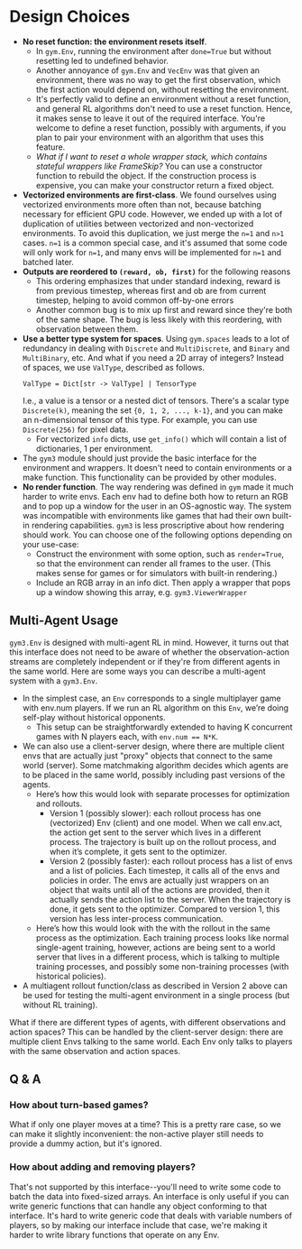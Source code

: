 # Design Choices

- **No reset function: the environment resets itself**.
    - In `gym.Env`, running the environment after `done=True` but without resetting led to undefined behavior.
    - Another annoyance of `gym.Env` and `VecEnv` was that given an environment, there was no way to get the first observation, which the first action would depend on, without resetting the environment.
    - It's perfectly valid to define an environment without a reset function, and general RL algorithms don't need to use a reset function. Hence, it makes sense to leave it out of the required interface. You're welcome to define a reset function, possibly with arguments, if you plan to pair your environment with an algorithm that uses this feature.
    - *What if I want to reset a whole wrapper stack, which contains stateful wrappers like FrameSkip?* You can use a constructor function to rebuild the object. If the construction process is expensive, you can make your constructor return a fixed object.
- **Vectorized environments are first-class**. We found ourselves using vectorized environments more often than not, because batching necessary for efficient GPU code. However, we ended up with a lot of duplication of utilities between vectorized and non-vectorized environments. To avoid this duplication, we just merge the `n=1` and `n>1` cases. `n=1` is a common special case, and it's assumed that some code will only work for `n=1`, and many envs will be implemented for `n=1` and batched later.
- **Outputs are reordered to `(reward, ob, first)`** for the following reasons
    - This ordering emphasizes that under standard indexing, reward is from previous timestep, whereas first and ob are from current timestep, helping to avoid common off-by-one errors
    - Another common bug is to mix up first and reward since they're both of the same shape. The bug is less likely with this reordering, with observation between them.
- **Use a better type system for spaces**. Using `gym.spaces` leads to a lot of redundancy in dealing with `Discrete` and `MultiDiscrete`, and `Binary` and `MultiBinary`, etc. And what if you need a 2D array of integers? Instead of spaces, we use `ValType`, described as follows.
    ```
    ValType = Dict[str -> ValType] | TensorType
    ```
    I.e., a value is a tensor or a nested dict of tensors.
There's a scalar type `Discrete(k)`, meaning the set `{0, 1, 2, ..., k-1}`, and you can make an n-dimensional tensor of this type. For example, you can use `Discrete(256)` for pixel data.
    - For vectorized `info` dicts, use `get_info()` which will contain a list of dictionaries, 1 per environment.
- The `gym3` module should just provide the basic interface for the environment and wrappers. It doesn't need to contain environments or a make function. This functionality can be provided by other modules.
- **No render function**. The way rendering was defined in `gym` made it much harder to write envs. Each env had to define both how to return an RGB and to pop up a window for the user in an OS-agnostic way. The system was incompatible with environments like games that had their own built-in rendering capabilities. `gym3` is less proscriptive about how rendering should work. You can choose one of the following options depending on your use-case:
    - Construct the environment with some option, such as `render=True`, so that the environment can render all frames to the user. (This makes sense for games or for simulators with built-in rendering.)
    - Include an RGB array in an info dict. Then apply a wrapper that pops up a window showing this array, e.g. `gym3.ViewerWrapper`


## Multi-Agent Usage

`gym3.Env` is designed with multi-agent RL in mind. However, it turns out that this interface does not need to be aware of whether the observation-action streams are completely independent or if they're from different agents in the same world. Here are some ways you can describe a multi-agent system with a `gym3.Env`.

- In the simplest case, an `Env` corresponds to a single multiplayer game with env.num players. If we run an RL algorithm on this `Env`, we’re doing self-play without historical opponents.
    - This setup can be straightforwardly extended to having K concurrent games with N players each, with `env.num == N*K`.
- We can also use a client-server design, where there are multiple client envs that are actually just "proxy" objects that connect to the same world (server). Some matchmaking algorithm decides which agents are to be placed in the same world, possibly including past versions of the agents.
    - Here’s how this would look with separate processes for optimization and rollouts.
        - Version 1 (possibly slower): each rollout process has one (vectorized) Env (client) and one model. When we call env.act, the action get sent to the server which lives in a different process. The trajectory is built up on the rollout process, and when it’s complete, it gets sent to the optimizer.
        - Version 2 (possibly faster): each rollout process has a list of envs and a list of policies. Each timestep, it calls all of the envs and policies in order. The envs are actually just wrappers on an object that waits until all of the actions are provided, then it actually sends the action list to the server. When the trajectory is done, it gets sent to the optimizer. Compared to version 1, this version has less inter-process communication. 
    - Here’s how this would look with the with the rollout in the same process as the optimization. Each training process looks like normal single-agent training, however, actions are being sent to a world server that lives in a different process, which is talking to multiple training processes, and possibly some non-training processes (with historical policies).
- A multiagent rollout function/class as described in Version 2 above can be used for testing the multi-agent environment in a single process (but without RL training).

What if there are different types of agents, with different observations and action spaces? This can be handled by the client-server design: there are multiple client Envs talking to the same world. Each Env only talks to players with the same observation and action spaces.

## Q & A

### How about turn-based games?
What if only one player moves at a time? This is a pretty rare case, so we can make it slightly inconvenient: the non-active player still needs to provide a dummy action, but it's ignored.

### How about adding and removing players?

That's not supported by this interface--you'll need to write some code to batch the data into fixed-sized arrays.
An interface is only useful if you can write generic functions that can handle any object conforming to that interface. It's hard to write generic code that deals with variable numbers of players, so by making our interface include that case, we're making it harder to write library functions that operate on any Env.